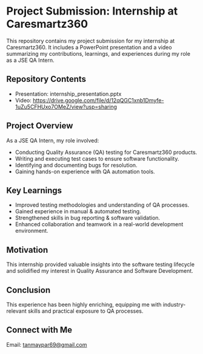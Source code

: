 # Project Submission: Internship at Caresmartz360

This repository contains my project submission for my internship at Caresmartz360. It includes a PowerPoint presentation and a video summarizing my contributions, learnings, and experiences during my role as a JSE QA Intern.

## Repository Contents
- Presentation: internship_presentation.pptx
- Video: https://drive.google.com/file/d/12qQGC1xnb1Dmyfe-1uZu5CFHUxo7OMeZ/view?usp=sharing

## Project Overview
As a JSE QA Intern, my role involved:
- Conducting Quality Assurance (QA) testing for Caresmartz360 products.
- Writing and executing test cases to ensure software functionality.
- Identifying and documenting bugs for resolution.
- Gaining hands-on experience with QA automation tools.

## Key Learnings
- Improved testing methodologies and understanding of QA processes.
- Gained experience in manual & automated testing.
- Strengthened skills in bug reporting & software validation.
- Enhanced collaboration and teamwork in a real-world development environment.

## Motivation
This internship provided valuable insights into the software testing lifecycle and solidified my interest in Quality Assurance and Software Development.

## Conclusion
This experience has been highly enriching, equipping me with industry-relevant skills and practical exposure to QA processes.

## Connect with Me
Email: tanmaypar69@gmail.com 

